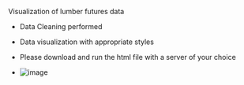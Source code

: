 Visualization of lumber futures data
- Data Cleaning performed
- Data visualization with appropriate styles
- Please download and run the html file with a server of your choice

- ![image](https://github.com/johnkimcareers/Financial_Data_Visualization/assets/111723314/d86b9405-19b2-41dd-8535-a31d3f1b02ac)

